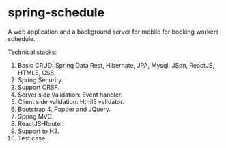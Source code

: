 # spring-schedule
A web application and a background server for mobile for booking workers schedule.

Technical stacks:
1. Basic CRUD: Spring Data Rest, Hibernate, JPA, Mysql, JSon, ReactJS, HTML5, CSS.
2. Spring Security.
3. Support CRSF.
4. Server side validation: Event handler.
5. Client side validation: Html5 validator. 
6. Bootstrap 4, Popper and JQuery.
7. Spring MVC.
8. ReactJS-Router.
9. Support to H2.
10. Test case.

